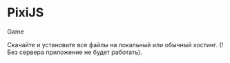 # PixiJS
Game

Скачайте и установите все файлы на локальный или обычный хостинг. (!Без сервера приложение не будет работать).


